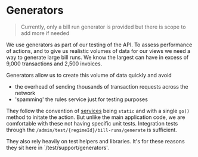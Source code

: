 # Generators

> Currently, only a bill run generator is provided but there is scope to add more if needed

We use generators as part of our testing of the API. To assess performance of actions, and to give us realistic volumes of data for our views we need a way to generate large bill runs. We know the largest can have in excess of 9,000 transactions and 2,500 invoices.

Generators allow us to create this volume of data quickly and avoid

- the overhead of sending thousands of transaction requests across the network
- 'spamming' the rules service just for testing purposes

They follow the convention of [services](/app/services) being `static` and with a single `go()` method to initate the action. But unlike the main application code, we are comfortable with these not having specific unit tests. Integration tests through the `/admin/test/{regimeId}/bill-runs/generate` is sufficient.

They also rely heavily on test helpers and libraries. It's for these reasons they sit here in `/test/support/generators'.
